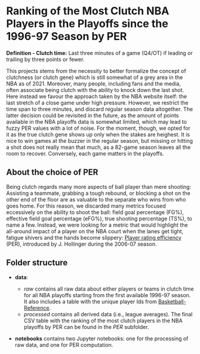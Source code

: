 # Ranking of the Most Clutch NBA Players in the Playoffs since the 1996-97 Season by PER

**Definition - Clutch time:** Last three minutes of a game (Q4/OT) if leading or trailing by three points or fewer.

This projects stems from the necessity to better formalize the concept of clutchness (or clutch gene) which is still somewhat of a grey area in the NBA as of 2021. Moreover, many people, including fans and the media, often associate being clutch with the ability to knock down the last shot. Here instead we favour the approach taken by the NBA website itself: the last stretch of a close game under high pressure. However, we restrict the time span to three minutes, and discard regular season data altogether. The latter decision could be revisited in the future, as the amount of points available in the NBA playoffs data is somewhat limited, which may lead to fuzzy PER values with a lot of noise. For the moment, though, we opted for it as the true clutch gene shows up only when the stakes are heighest. It is nice to win games at the buzzer in the regular season, but missing or hitting a shot does not really mean that much, as a 82-game season leaves all the room to recover. Conversely, each game matters in the playoffs.

## About the choice of PER

Being clutch regards many more aspects of ball player than mere shooting: Assisting a teammate, grabbing a tough rebound, or blocking a shot on the other end of the floor are as valuable to the separate who wins from who goes home. For this reason, we discarded many metrics focused eccessively on the ability to shoot the ball: field goal percentage (FG%), effective field goal percentage (eFG%), true shooting percentage (TS%), to name a few. Instead, we were looking for a metric that would highlight the all-around impact of a player on the NBA court when the lanes get tight, fatigue shivers and the hands become slippery: [Player rating efficiency](https://en.wikipedia.org/wiki/Player_efficiency_rating) (PER), introduced by J. Hollinger during the 2006-07 season.

## Folder structure

- **data**:
    + *raw* contains all raw data about either players or teams in clutch time for all NBA playoffs starting from the first available 1996-97 season. It also includes a table with the unique player Ids from [Basketball-Reference](https://www.basketball-reference.com/).
    + *processed* contains all derived data (i.e., league averages). The final CSV table with the ranking of the most clutch players in the NBA playoffs by PER can be found in the *PER* subfolder.
    
- **notebooks** contains two Jupyter notebooks: one for the processing of raw data, and one for PER computation.
